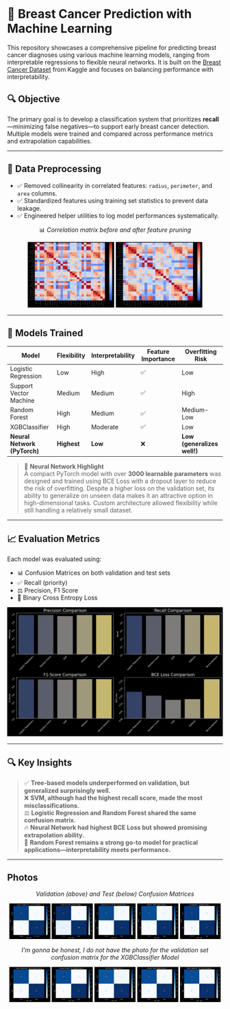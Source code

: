 # 🧠 Breast Cancer Prediction with Machine Learning

This repository showcases a comprehensive pipeline for predicting breast cancer diagnoses using various machine learning models, ranging from interpretable regressions to flexible neural networks. It is built on the [Breast Cancer Dataset](https://www.kaggle.com/datasets/wasiqaliyasir/breast-cancer-dataset) from Kaggle and focuses on balancing performance with interpretability.

## 🔍 Objective

The primary goal is to develop a classification system that prioritizes **recall**—minimizing false negatives—to support early breast cancer detection. Multiple models were trained and compared across performance metrics and extrapolation capabilities.

---

## 🧪 Data Preprocessing

- ✅ Removed collinearity in correlated features: `radius`, `perimeter`, and `area` columns.
- ✅ Standardized features using training set statistics to prevent data leakage.
- ✅ Engineered helper utilities to log model performances systematically.

<div align="center">
  <p>📊 <em>Correlation matrix before and after feature pruning</em></p>
  <img src="https://github.com/Subtlr/breast_cancer_prediction/blob/main/imgs/og_corr.png" alt="📊 Correlation matrix before feature pruning" width="40%"/>
  <img src="https://github.com/Subtlr/breast_cancer_prediction/blob/main/imgs/reduced_corr.png" alt="📊 Correlation matrix after feature pruning" width="40%"/>
</div>

---

## 🚀 Models Trained

| Model                  | Flexibility | Interpretability | Feature Importance | Overfitting Risk |
|-----------------------|-------------|------------------|--------------------|------------------|
| Logistic Regression   | Low         | High             | ✅                 | Low              |
| Support Vector Machine| Medium      | Medium           | ✅                 | High             |
| Random Forest         | High        | Medium           | ✅                 | Medium-Low       |
| XGBClassifier         | High        | Moderate         | ✅                 | Low              |
| **Neural Network (PyTorch)** | **Highest** | **Low** | ❌ | **Low (generalizes well!)** |

> 🧠 **Neural Network Highlight**  
> A compact PyTorch model with over **3000 learnable parameters** was designed and trained using BCE Loss with a dropout layer to reduce the risk of overfitting. Despite a higher loss on the validation set, its ability to generalize on unseen data makes it an attractive option in high-dimensional tasks. Custom architecture allowed flexibility while still handling a relatively small dataset.

---

## 📈 Evaluation Metrics

Each model was evaluated using:

- 📊 Confusion Matrices on both validation and test sets
- ✅ Recall (priority)
- ⚖️ Precision, F1 Score
- 🧮 Binary Cross Entropy Loss

<div align="center">
  <img src="https://github.com/Subtlr/breast_cancer_prediction/blob/main/imgs/model_evaluation_test.png", alt=" 📸 Comparison chart of metrics across models"/>
</div>

---

## 🔍 Key Insights

> ✅ **Tree-based models underperformed on validation, but generalized surprisingly well.**  
> ❌ **SVM, although had the highest recall score, made the most misclassifications.**  
> ⚖️ **Logistic Regression and Random Forest shared the same confusion matrix.**  
> 🔥 **Neural Network had highest BCE Loss but showed promising extrapolation ability.**  
> 🧾 **Random Forest remains a strong go-to model for practical applications—interpretability meets performance.**

---
## Photos

<div align="center">
  <p><em>Validation (above) and Test (below) Confusion Matrices</em></p>
  <img src="https://github.com/Subtlr/breast_cancer_prediction/blob/main/imgs/log_val.png" width="19%"/>
  <img src="https://github.com/Subtlr/breast_cancer_prediction/blob/main/imgs/forest_val.png" width="19%"/>
  <img src="https://github.com/Subtlr/breast_cancer_prediction/blob/main/imgs/svm_val.png" width="19%"/>
  <img src="https://github.com/Subtlr/breast_cancer_prediction/blob/main/imgs/xgb_test.png" width="19%"/>
  <img src="https://github.com/Subtlr/breast_cancer_prediction/blob/main/imgs/nn_val.png" width="19%"/>

  <p><em>I'm gonna be honest, I do not have the photo for the validation set confusion matrix for the XGBClassifier Model</em></p>
  <img src="https://github.com/Subtlr/breast_cancer_prediction/blob/main/imgs/log_test.png" width="19%"/>
  <img src="https://github.com/Subtlr/breast_cancer_prediction/blob/main/imgs/forest_test.png" width="19%"/>
  <img src="https://github.com/Subtlr/breast_cancer_prediction/blob/main/imgs/svm_test.png" width="19%"/>
  <img src="https://github.com/Subtlr/breast_cancer_prediction/blob/main/imgs/xgb_test.png" width="19%"/>
  <img src="https://github.com/Subtlr/breast_cancer_prediction/blob/main/imgs/nn_test.png" width="19%"/>
</div>
